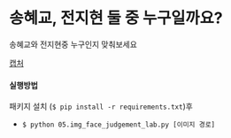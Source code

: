 # 송혜교, 전지현 둘 중 누구일까요?
송혜교와 전지현중 누구인지 맞춰보세요

[캡처](https://user-images.githubusercontent.com/90623647/173248815-f86164dc-1487-4bf6-9ac1-356283ef357d.PNG)

#### 실행방법

패키지 설치 (```$ pip install -r requirements.txt```)후

* `$ python 05.img_face_judgement_lab.py [이미지 경로]`
